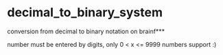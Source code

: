 # decimal_to_binary_system
conversion from decimal to binary notation on brainf***

number must be entered by digits, only  0 < x <= 9999 numbers support 
:)
